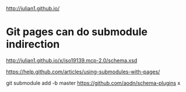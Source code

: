 

http://julian1.github.io/

# Git pages can do submodule indirection 
http://julian1.github.io/x/iso19139.mcp-2.0/schema.xsd


https://help.github.com/articles/using-submodules-with-pages/


git submodule add -b master https://github.com/aodn/schema-plugins  x   




